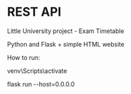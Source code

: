# REST API

Little University project - Exam Timetable

Python and Flask + simple HTML website



How to run:

venv\Scripts\activate

flask run --host=0.0.0.0
